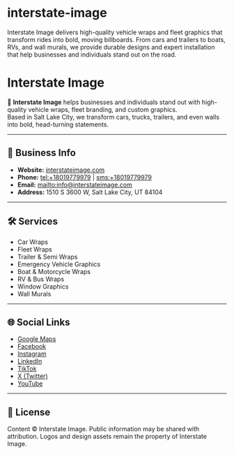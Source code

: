 # interstate-image
Interstate Image delivers high-quality vehicle wraps and fleet graphics that transform rides into bold, moving billboards. From cars and trailers to boats, RVs, and wall murals, we provide durable designs and expert installation that help businesses and individuals stand out on the road.

# Interstate Image

🚗 **Interstate Image** helps businesses and individuals stand out with high-quality vehicle wraps, fleet branding, and custom graphics.  
Based in Salt Lake City, we transform cars, trucks, trailers, and even walls into bold, head-turning statements.

---

## 📍 Business Info
- **Website:** [interstateimage.com](https://interstateimage.com)  
- **Phone:** [tel:+18019779979](tel:+18019779979) | [sms:+18019779979](sms:+18019779979)  
- **Email:** [mailto:info@interstateimage.com](mailto:info@interstateimage.com)  
- **Address:** 1510 S 3600 W, Salt Lake City, UT 84104  

---

## 🛠 Services
- Car Wraps  
- Fleet Wraps  
- Trailer & Semi Wraps  
- Emergency Vehicle Graphics  
- Boat & Motorcycle Wraps  
- RV & Bus Wraps  
- Window Graphics  
- Wall Murals  

---

## 🌐 Social Links
- [Google Maps](https://maps.app.goo.gl/QDK4ywSanWoY467p6)  
- [Facebook](https://www.facebook.com/InterstateImageInc/)  
- [Instagram](https://www.instagram.com/interstateimage/#)  
- [LinkedIn](https://ca.linkedin.com/company/interstate-image-inc)  
- [TikTok](https://www.tiktok.com/@interstateimageslc)  
- [X (Twitter)](https://x.com/interstateimage)  
- [YouTube](https://www.youtube.com/@interstateimage346)  
---

## 📜 License
Content © Interstate Image. Public information may be shared with attribution. Logos and design assets remain the property of Interstate Image.
